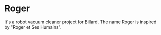 # Roger
It's a robot vacuum cleaner project for Billard. The name Roger is inspired by "Roger et Ses Humains".
